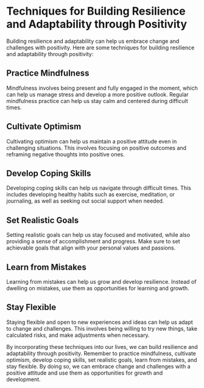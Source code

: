 Techniques for Building Resilience and Adaptability through Positivity
=======================================================================================================================

Building resilience and adaptability can help us embrace change and challenges with positivity. Here are some techniques for building resilience and adaptability through positivity:

Practice Mindfulness
--------------------

Mindfulness involves being present and fully engaged in the moment, which can help us manage stress and develop a more positive outlook. Regular mindfulness practice can help us stay calm and centered during difficult times.

Cultivate Optimism
------------------

Cultivating optimism can help us maintain a positive attitude even in challenging situations. This involves focusing on positive outcomes and reframing negative thoughts into positive ones.

Develop Coping Skills
---------------------

Developing coping skills can help us navigate through difficult times. This includes developing healthy habits such as exercise, meditation, or journaling, as well as seeking out social support when needed.

Set Realistic Goals
-------------------

Setting realistic goals can help us stay focused and motivated, while also providing a sense of accomplishment and progress. Make sure to set achievable goals that align with your personal values and passions.

Learn from Mistakes
-------------------

Learning from mistakes can help us grow and develop resilience. Instead of dwelling on mistakes, use them as opportunities for learning and growth.

Stay Flexible
-------------

Staying flexible and open to new experiences and ideas can help us adapt to change and challenges. This involves being willing to try new things, take calculated risks, and make adjustments when necessary.

By incorporating these techniques into our lives, we can build resilience and adaptability through positivity. Remember to practice mindfulness, cultivate optimism, develop coping skills, set realistic goals, learn from mistakes, and stay flexible. By doing so, we can embrace change and challenges with a positive attitude and use them as opportunities for growth and development.
